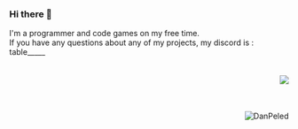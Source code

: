 ### Hi there 👋
I'm a programmer and code games on my free time. </br> If you have any questions about any of my projects, my discord is : table_____</br>
</br></br><img src="https://github-readme-stats.vercel.app/api?username=DanPeled&theme=gruvbox&show=reviews,discussions_started,discussions_answered,prs_merged,prs_merged_percentage" align="right"/></br></br></br><p><img align="right" src="https://github-readme-stats.vercel.app/api/top-langs/?username=DanPeled&hide=yacc,shaderlab,hlsl,css,scss&layout=compact&theme=gruvbox&lang_count=32" alt="DanPeled"  /></p>
